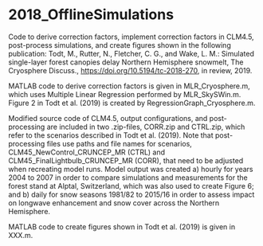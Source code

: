 # 2018_OfflineSimulations
Code to derive correction factors, implement correction factors in CLM4.5, post-process simulations, and create figures shown in the following publication:
Todt, M., Rutter, N., Fletcher, C. G., and Wake, L. M.: Simulated single-layer forest canopies delay Northern Hemisphere snowmelt, The Cryosphere Discuss., https://doi.org/10.5194/tc-2018-270, in review, 2019.

MATLAB code to derive correction factors is given in MLR_Cryosphere.m, which uses Multiple Linear Regression performed by MLR_SkySWin.m. Figure 2 in Todt et al. (2019) is created by RegressionGraph_Cryosphere.m.

Modified source code of CLM4.5, output configurations, and post-processing are included in two .zip-files, CORR.zip and CTRL.zip, which refer to the scenarios described in Todt et al. (2019). Note that post-processing files use paths and file names for scenarios, CLM45_NewControl_CRUNCEP_MR (CTRL) and CLM45_FinalLightbulb_CRUNCEP_MR (CORR), that need to be adjusted when recreating model runs. Model output was created a) hourly for years 2004 to 2007 in order to compare simulations and measurements for the forest stand at Alptal,  Switzerland, which was also used to create Figure 6; and b) daily for snow seasons 1981/82 to 2015/16 in order to assess impact on longwave enhancement and snow cover across the Northern Hemisphere.

MATLAB code to create figures shown in Todt et al. (2019) is given in XXX.m.
